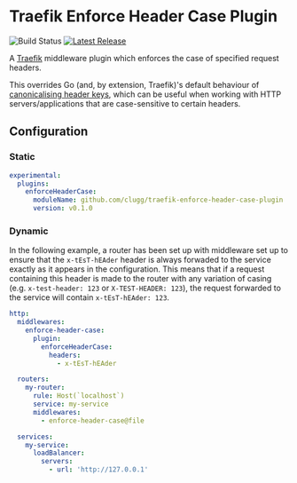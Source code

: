 # Traefik Enforce Header Case Plugin

![Build Status](https://github.com/clugg/traefik-enforce-header-case-plugin/workflows/Main/badge.svg) [![Latest Release](https://img.shields.io/github/v/release/clugg/traefik-enforce-header-case-plugin?include_prereleases&sort=semver)](https://github.com/clugg/traefik-enforce-header-case-plugin/releases)

A [Traefik](https://traefik.io/) middleware plugin which enforces the case of specified request headers.

This overrides Go (and, by extension, Traefik)'s default behaviour of [canonicalising header keys](https://pkg.go.dev/net/http#Header), which can be useful when working with HTTP servers/applications that are case-sensitive to certain headers.

## Configuration

### Static

```yaml
experimental:
  plugins:
    enforceHeaderCase:
      moduleName: github.com/clugg/traefik-enforce-header-case-plugin
      version: v0.1.0
```

### Dynamic

In the following example, a router has been set up with middleware set up to ensure that the `x-tEsT-hEAder` header is always forwaded to the service exactly as it appears in the configuration. This means that if a request containing this header is made to the router with any variation of casing (e.g. `x-test-header: 123` or `X-TEST-HEADER: 123`), the request forwarded to the service will contain `x-tEsT-hEAder: 123`.

```yaml
http:
  middlewares:
    enforce-header-case:
      plugin:
        enforceHeaderCase:
          headers:
            - x-tEsT-hEAder

  routers:
    my-router:
      rule: Host(`localhost`)
      service: my-service
      middlewares:
        - enforce-header-case@file

  services:
    my-service:
      loadBalancer:
        servers:
          - url: 'http://127.0.0.1'
```
